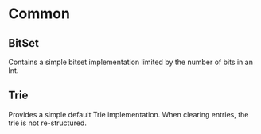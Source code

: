 # Common

## BitSet

Contains a simple bitset implementation limited by the number of bits in an Int.

## Trie

Provides a simple default Trie implementation. When clearing entries, the trie is not re-structured.
